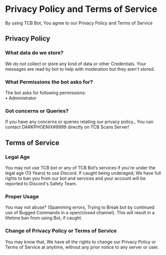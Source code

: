 # Privacy Policy and Terms of Service
<p>By using TCB Bot, You agree to our Privacy Policy and Terms of Service</p>

<h2>Privacy Policy</h2>
<h3>What data do we store?</h3>
<p>We do not collect or store any kind of data or other Credentials. Your messages are read by bot to help with moderation but they aren't stored.</p>
 
<h3>
  What Permissions the bot asks for?</h3>
  <p>The bot asks for following permissions:
  <br> 
  • Administrator 

<h3>Got concerns or Queries?</h3>
<p>If you have any concerns or queries relating our privacy policy., You can contact DARKPHOENIX#9999 directly on TCB Scans Server!</p>

<h2>Terms of Service</h2>
<h3>Legal Age</h3>
<p>You may not use TCB bot or any of TCB Bot’s services if you're under the legal age (13 Years) to use Discord. If caught being underaged, We have full rights to ban you from our bot and services and your account will be reported to Discord's Safety Team.</p>

<h3>Proper Usage</h3>
<p>You may not abuse* (Spamming errors, Trying to Break bot by continued use of Bugged Commands in a open/closed channel). This will result in a lifetime ban from using Bot, if caught.</p>

<h3>Change of Privacy Policy or Terms of Service</h3>
<p>You may know that, We have all the rights to change our Privacy Policy or Terms of Service at anytime, without any prior notice to any server or user.</p>

